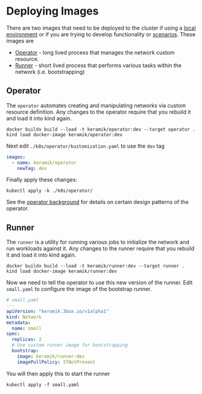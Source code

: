 # Deploying Images
There are two images that need to be deployed to the cluster if using a [local environment](./environment.md#local-environment)
or if you are trying to develop functionality or [scenarios](./developing-scenarios.md). These images are
 * [Operator](#operator) - long lived process that manages the network custom resource.
 * [Runner](#runner) - short lived process that performs various tasks within the network (i.e. bootstrapping)

## Operator

The `operator` automates creating and manipulating networks via custom resource definition.
Any changes to the operator require that you rebuild it and load it into kind again.

```shell
docker buildx build --load -t keramik/operator:dev --target operator .
kind load docker-image keramik/operator:dev
````

Next edit `./k8s/operator/kustomization.yaml` to use the `dev` tag

```yaml
images:
  - name: keramik/operator
    newTag: dev
```

Finally apply these changes:

```shell
kubectl apply -k ./k8s/operator/
```

See the [operator background](./operator.md) for details on certain design patterns of the operator.

## Runner

The `runner` is a utility for running various jobs to initialize the network and run workloads against it.
Any changes to the runner require that you rebuild it and load it into kind again.

```shell
docker buildx build --load -t keramik/runner:dev --target runner .
kind load docker-image keramik/runner:dev
```

Now we need to tell the operator to use this new version of the runner.
Edit `small.yaml` to configure the image of the bootstrap runner.

```yaml
# small.yaml
---
apiVersion: "keramik.3box.io/v1alpha1"
kind: Network
metadata:
  name: small
spec:
  replicas: 2
  # Use custom runner image for bootstrapping
  bootstrap:
    image: keramik/runner:dev
    imagePullPolicy: IfNotPresent
```

You will then apply this to start the runner

```shell
kubectl apply -f small.yaml
```

